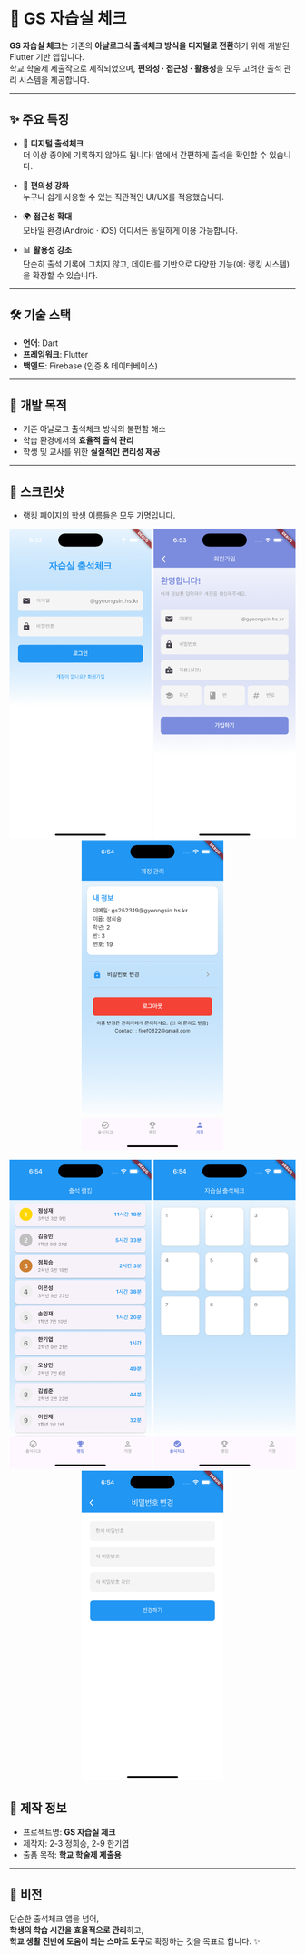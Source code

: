 # 📱 GS 자습실 체크

**GS 자습실 체크**는 기존의 **아날로그식 출석체크 방식을 디지털로 전환**하기 위해 개발된 Flutter 기반 앱입니다.  
학교 학술제 제출작으로 제작되었으며, **편의성 · 접근성 · 활용성**을 모두 고려한 출석 관리 시스템을 제공합니다.  

---

## ✨ 주요 특징

- 📝 **디지털 출석체크**  
  더 이상 종이에 기록하지 않아도 됩니다! 앱에서 간편하게 출석을 확인할 수 있습니다.

- 🚀 **편의성 강화**  
  누구나 쉽게 사용할 수 있는 직관적인 UI/UX를 적용했습니다.  

- 🌍 **접근성 확대**  
  모바일 환경(Android · iOS) 어디서든 동일하게 이용 가능합니다.  

- 📊 **활용성 강조**  
  단순히 출석 기록에 그치지 않고, 데이터를 기반으로 다양한 기능(예: 랭킹 시스템)을 확장할 수 있습니다.  

---

## 🛠️ 기술 스택

- **언어**: Dart  
- **프레임워크**: Flutter  
- **백엔드**: Firebase (인증 & 데이터베이스)  

---

## 🎯 개발 목적

- 기존 아날로그 출석체크 방식의 불편함 해소  
- 학습 환경에서의 **효율적 출석 관리**  
- 학생 및 교사를 위한 **실질적인 편리성 제공**  

---

## 📸 스크린샷

- 랭킹 페이지의 학생 이름들은 모두 가명입니다.

<p align="center">
  <img src="./app_pic/1.png" alt="화면1" width="250"/>
  <img src="./app_pic/2.png" alt="화면2" width="250"/>
  <img src="./app_pic/3.png" alt="화면3" width="250"/>
</p>

<p align="center">
  <img src="./app_pic/4.png" alt="화면4" width="250"/>
  <img src="./app_pic/5.png" alt="화면5" width="250"/>
  <img src="./app_pic/6.png" alt="화면6" width="250"/>
</p>


## 🏫 제작 정보

- 프로젝트명: **GS 자습실 체크**  
- 제작자: 2-3 정희승, 2-9 한기엽
- 출품 목적: **학교 학술제 제출용**  

---

## 📌 비전

단순한 출석체크 앱을 넘어,  
**학생의 학습 시간을 효율적으로 관리**하고,  
**학교 생활 전반에 도움이 되는 스마트 도구**로 확장하는 것을 목표로 합니다. ✨
